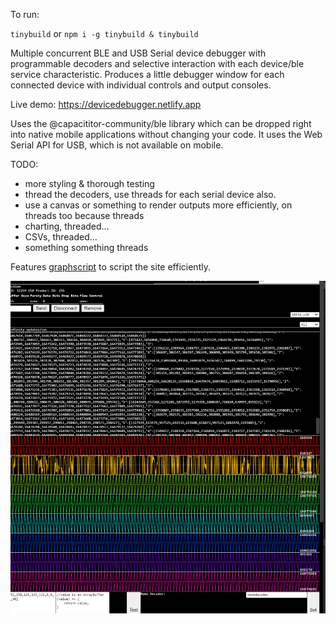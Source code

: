 To run:

`tinybuild` or `npm i -g tinybuild & tinybuild`

Multiple concurrent BLE and USB Serial device debugger with programmable decoders and selective interaction with each device/ble service characteristic. Produces a little debugger window for each connected device with individual controls and output consoles.

Live demo: https://devicedebugger.netlify.app

Uses the @capacititor-community/ble library which can be dropped right into native mobile applications without changing your code. It uses the Web Serial API for USB, which is not available on mobile.

TODO:
- more styling & thorough testing
- thread the decoders, use threads for each serial device also.
- use a canvas or something to render outputs more efficiently, on threads too because threads
- charting, threaded...
- CSVs, threaded...
- something something threads


Features [graphscript](https://github.com/brainsatplay/graphscript) to script the site efficiently.

![d](./debugger__.png)

